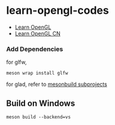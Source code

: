 # learn-opengl-codes

- [Learn OpenGL](https://learnopengl-cn.github.io/)
- [Learn OpenGL CN](https://learnopengl.com/Getting-started/OpenGL)

### Add Dependencies

for glfw,

```console
meson wrap install glfw
```

for glad, refer to [mesonbuild subprojects](https://mesonbuild.com/Subprojects.html)

## Build on Windows

```console
meson build --backend=vs
```
